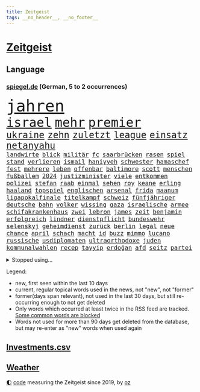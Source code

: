 ```yaml
---
title: Zeitgeist
tags: __no_header__, __no_footer__
---
```


# [Zeitgeist](https://oliz.io/zeitgeist/)

## Language

<h3><a href="https://www.spiegel.de" target="_blank">spiegel.de</a> (German, 5 to 2 occurrences)</h3>
<p style="font-family:monospace">
<span style="font-size:32pt"><a href="news_links.html#jahren" class="current">jahren</a></span>
<br>
<span style="font-size:25pt"><a href="news_links.html#israel" class="current">israel</a></span>
<span style="font-size:25pt"><a href="news_links.html#mehr" class="current">mehr</a></span>
<span style="font-size:25pt"><a href="news_links.html#premier" class="current">premier</a></span>
<br>
<span style="font-size:18pt"><a href="news_links.html#ukraine" class="current">ukraine</a></span>
<span style="font-size:18pt"><a href="news_links.html#zehn" class="current">zehn</a></span>
<span style="font-size:18pt"><a href="news_links.html#zuletzt" class="current">zuletzt</a></span>
<span style="font-size:18pt"><a href="news_links.html#league" class="current">league</a></span>
<span style="font-size:18pt"><a href="news_links.html#einsatz" class="current">einsatz</a></span>
<span style="font-size:18pt"><a href="news_links.html#netanyahu" class="current">netanyahu</a></span>
<br>
<span style="font-size:12pt"><a href="news_links.html#landwirte" class="current">landwirte</a></span>
<span style="font-size:12pt"><a href="news_links.html#blick" class="current">blick</a></span>
<span style="font-size:12pt"><a href="news_links.html#militär" class="current">militär</a></span>
<span style="font-size:12pt"><a href="news_links.html#fc" class="current">fc</a></span>
<span style="font-size:12pt"><a href="news_links.html#saarbrücken" class="current">saarbrücken</a></span>
<span style="font-size:12pt"><a href="news_links.html#rasen" class="current">rasen</a></span>
<span style="font-size:12pt"><a href="news_links.html#spiel" class="current">spiel</a></span>
<span style="font-size:12pt"><a href="news_links.html#stand" class="current">stand</a></span>
<span style="font-size:12pt"><a href="news_links.html#verlieren" class="current">verlieren</a></span>
<span style="font-size:12pt"><a href="news_links.html#ismail" class="current">ismail</a></span>
<span style="font-size:12pt"><a href="news_links.html#haniyyeh" class="current">haniyyeh</a></span>
<span style="font-size:12pt"><a href="news_links.html#schwester" class="current">schwester</a></span>
<span style="font-size:12pt"><a href="news_links.html#hamaschef" class="current">hamaschef</a></span>
<span style="font-size:12pt"><a href="news_links.html#fest" class="current">fest</a></span>
<span style="font-size:12pt"><a href="news_links.html#mehrere" class="current">mehrere</a></span>
<span style="font-size:12pt"><a href="news_links.html#leben" class="current">leben</a></span>
<span style="font-size:12pt"><a href="news_links.html#offenbar" class="current">offenbar</a></span>
<span style="font-size:12pt"><a href="news_links.html#baltimore" class="current">baltimore</a></span>
<span style="font-size:12pt"><a href="news_links.html#scott" class="current">scott</a></span>
<span style="font-size:12pt"><a href="news_links.html#menschen" class="current">menschen</a></span>
<span style="font-size:12pt"><a href="news_links.html#fußballem" class="current">fußballem</a></span>
<span style="font-size:12pt"><a href="news_links.html#2024" class="current">2024</a></span>
<span style="font-size:12pt"><a href="news_links.html#justizminister" class="current">justizminister</a></span>
<span style="font-size:12pt"><a href="news_links.html#viele" class="current">viele</a></span>
<span style="font-size:12pt"><a href="news_links.html#entkommen" class="current">entkommen</a></span>
<span style="font-size:12pt"><a href="news_links.html#polizei" class="current">polizei</a></span>
<span style="font-size:12pt"><a href="news_links.html#stefan" class="current">stefan</a></span>
<span style="font-size:12pt"><a href="news_links.html#raab" class="current">raab</a></span>
<span style="font-size:12pt"><a href="news_links.html#einmal" class="current">einmal</a></span>
<span style="font-size:12pt"><a href="news_links.html#sehen" class="current">sehen</a></span>
<span style="font-size:12pt"><a href="news_links.html#roy" class="new">roy</a></span>
<span style="font-size:12pt"><a href="news_links.html#keane" class="new">keane</a></span>
<span style="font-size:12pt"><a href="news_links.html#erling" class="current">erling</a></span>
<span style="font-size:12pt"><a href="news_links.html#haaland" class="current">haaland</a></span>
<span style="font-size:12pt"><a href="news_links.html#topspiel" class="current">topspiel</a></span>
<span style="font-size:12pt"><a href="news_links.html#englischen" class="current">englischen</a></span>
<span style="font-size:12pt"><a href="news_links.html#arsenal" class="current">arsenal</a></span>
<span style="font-size:12pt"><a href="news_links.html#frida" class="current">frida</a></span>
<span style="font-size:12pt"><a href="news_links.html#maanum" class="new">maanum</a></span>
<span style="font-size:12pt"><a href="news_links.html#ligapokalfinale" class="new">ligapokalfinale</a></span>
<span style="font-size:12pt"><a href="news_links.html#titelkampf" class="new">titelkampf</a></span>
<span style="font-size:12pt"><a href="news_links.html#schweiz" class="current">schweiz</a></span>
<span style="font-size:12pt"><a href="news_links.html#fünfjähriger" class="new">fünfjähriger</a></span>
<span style="font-size:12pt"><a href="news_links.html#deutsche" class="current">deutsche</a></span>
<span style="font-size:12pt"><a href="news_links.html#bahn" class="current">bahn</a></span>
<span style="font-size:12pt"><a href="news_links.html#volker" class="current">volker</a></span>
<span style="font-size:12pt"><a href="news_links.html#wissing" class="current">wissing</a></span>
<span style="font-size:12pt"><a href="news_links.html#gaza" class="current">gaza</a></span>
<span style="font-size:12pt"><a href="news_links.html#israelische" class="current">israelische</a></span>
<span style="font-size:12pt"><a href="news_links.html#armee" class="current">armee</a></span>
<span style="font-size:12pt"><a href="news_links.html#schifakrankenhaus" class="current">schifakrankenhaus</a></span>
<span style="font-size:12pt"><a href="news_links.html#zwei" class="current">zwei</a></span>
<span style="font-size:12pt"><a href="news_links.html#lebron" class="current">lebron</a></span>
<span style="font-size:12pt"><a href="news_links.html#james" class="current">james</a></span>
<span style="font-size:12pt"><a href="news_links.html#zeit" class="current">zeit</a></span>
<span style="font-size:12pt"><a href="news_links.html#benjamin" class="current">benjamin</a></span>
<span style="font-size:12pt"><a href="news_links.html#erfolgreich" class="current">erfolgreich</a></span>
<span style="font-size:12pt"><a href="news_links.html#lindner" class="current">lindner</a></span>
<span style="font-size:12pt"><a href="news_links.html#dienstpflicht" class="current">dienstpflicht</a></span>
<span style="font-size:12pt"><a href="news_links.html#bundeswehr" class="current">bundeswehr</a></span>
<span style="font-size:12pt"><a href="news_links.html#selenskyj" class="current">selenskyj</a></span>
<span style="font-size:12pt"><a href="news_links.html#geheimdienst" class="current">geheimdienst</a></span>
<span style="font-size:12pt"><a href="news_links.html#zurück" class="current">zurück</a></span>
<span style="font-size:12pt"><a href="news_links.html#berlin" class="current">berlin</a></span>
<span style="font-size:12pt"><a href="news_links.html#legal" class="current">legal</a></span>
<span style="font-size:12pt"><a href="news_links.html#neue" class="current">neue</a></span>
<span style="font-size:12pt"><a href="news_links.html#chance" class="current">chance</a></span>
<span style="font-size:12pt"><a href="news_links.html#april" class="current">april</a></span>
<span style="font-size:12pt"><a href="news_links.html#schach" class="current">schach</a></span>
<span style="font-size:12pt"><a href="news_links.html#macht" class="current">macht</a></span>
<span style="font-size:12pt"><a href="news_links.html#id" class="new">id</a></span>
<span style="font-size:12pt"><a href="news_links.html#buzz" class="new">buzz</a></span>
<span style="font-size:12pt"><a href="news_links.html#mimmo" class="new">mimmo</a></span>
<span style="font-size:12pt"><a href="news_links.html#lucano" class="new">lucano</a></span>
<span style="font-size:12pt"><a href="news_links.html#russische" class="current">russische</a></span>
<span style="font-size:12pt"><a href="news_links.html#usdiplomaten" class="current">usdiplomaten</a></span>
<span style="font-size:12pt"><a href="news_links.html#ultraorthodoxe" class="new">ultraorthodoxe</a></span>
<span style="font-size:12pt"><a href="news_links.html#juden" class="current">juden</a></span>
<span style="font-size:12pt"><a href="news_links.html#kommunalwahlen" class="new">kommunalwahlen</a></span>
<span style="font-size:12pt"><a href="news_links.html#recep" class="current">recep</a></span>
<span style="font-size:12pt"><a href="news_links.html#tayyip" class="current">tayyip</a></span>
<span style="font-size:12pt"><a href="news_links.html#erdoğan" class="current">erdoğan</a></span>
<span style="font-size:12pt"><a href="news_links.html#afd" class="current">afd</a></span>
<span style="font-size:12pt"><a href="news_links.html#seitz" class="new">seitz</a></span>
<span style="font-size:12pt"><a href="news_links.html#partei" class="current">partei</a></span>
</p>
<details>
<summary>Stopped using...</summary>
<p class="former" style="font-size:12pt">
geduld(1256) anne(1255) bundesländern(1255) vorwurf(1255) guter(1254) helfer(1254) höher(1254) lisa(1254) niederlanden(1254) private(1254) übersicht(1254) beamte(1253) beispiel(1253) beruf(1253) besetzt(1253) entschädigung(1253) fliegen(1253) rassistisch(1253) regel(1253) spur(1253) tom(1253) tötete(1253) christoph(1252) erhoben(1252) geflüchteten(1252) genannt(1252) theater(1252) weiteres(1252) brauchte(1251) dezember(1251) generalsekretär(1251) september(1251) zuge(1251) dreimal(1250) gedacht(1250) genommen(1250) george(1250) positionen(1250) unabhängige(1250) unterschiedlich(1250) gereist(1249) musiker(1249) schlagen(1249) bekannten(1248) genutzt(1248) oben(1248) versprochen(1248) zuerst(1248) zverev(1248) bahnhof(1247) material(1247) optimistisch(1247) plädiert(1247) versuchte(1247) 2016(1246) außer(1246) beraten(1246) jahrzehntelang(1246) kochen(1246) rücken(1246) verschwand(1246) weltweiten(1246) anschließend(1245) fußballquiz(1245) nord(1245) sturm(1245) abstand(1244) botschaften(1244) spekuliert(1244) passen(1243) riesige(1242) trennung(1242) verheerenden(1242) e(1241) oppositionelle(1241) torhüter(1241) fit(1240) park(1240) geschossen(1239) konjunktur(1239) zugelassen(1239) hielten(1238) venezuela(1238) vorstellen(1238) einnahmen(1237) freie(1237) william(1237) drogen(1236) kontakte(1236) auswirkungen(1235) küstenwache(1235) kooperation(1234) überschwemmungen(1234) motiv(1233) schnellen(1233) gesichert(1230) vorn(1230) richard(1229) behalten(1228) erfüllt(1228) exporte(1228) hängen(1228) matthias(1228) schriftsteller(1228) beschlagnahmt(1226) erstochen(1226) steffen(1226) bremsen(1225) sichert(1225) trauert(1224) ausgesetzt(1223) ausrüstung(1223) unzufrieden(1223) begrüßt(1219) retter(1218) abgeschlossen(1217) afrikas(1211) ursprünglich(1210) bewegt(1204) überfall(1202) teuren(1197) schadensersatz(1192) last(1183) cent(1151) anna(1136) fußballstar(1051) waldbrände(1029) felix(1017) videoaufnahmen(1017) spiegelreporter(1013) schwäche(998) sammelt(996) ohnehin(984) mächtigen(975) erkrankte(942) gestern(938) offene(909) australiens(894) medwedew(892) ruhestand(884) rauswurf(879) stern(876) rhein(873) volksverhetzung(871) tödlichem(861) bekannteste(852) seltene(834) finnland(830) invasion(829) einziger(828) zufall(825) ärztin(824) verschiedenen(821) bundesinnenministerin(816) geplatzt(787) spaltung(780) fehlverhalten(770) transparenz(762) gekämpft(756) unwetter(755) versagen(755) vereinigung(754) behauptete(753) fortsetzen(744) gelöst(741) fern(740) spiegelbildungsnewsletter(735) stoff(733) empfang(728) microsoft(728) eingetroffen(725) niedersächsischen(717) gemeint(713) natobeitritt(713) angestellte(712) humor(704) herrschte(702) ufer(691) zentrale(680) trocken(676) politisches(667) lösungen(666) ran(664) verzweiflung(664) chinesischer(656) 79(655) kenia(654) französischer(650) feuert(633) nationale(631) ukrainerusslandkrieg(631) älter(630) unentschieden(629) schließlich(628) dramatische(619) entfernen(615) weitergehen(614) usrepublikaner(609) zurückhaltung(602) freigabe(599) gehirn(595) notruf(585) giorgia(584) meloni(584) pleiten(583) ron(582) medizin(579) sicherer(572) antarktis(569) gerechtfertigt(559) kündigung(559) bundesbank(558) rätseln(558) zurückkehren(558) lettland(557) kommunikation(555) verbleib(545) branchen(541) emissionen(541) spiegelrecherche(540) stemmen(540) entzieht(534) aviv(531) sauber(529) neymar(525) versehen(525) eineinhalb(522) parolen(521) beerdigt(508) rechtfertigt(508) alice(505) abbruch(503) spion(493) tabu(484) straßenblockaden(476) pop(474) roland(469) abwehr(466) vorsichtig(464) asylbewerber(462) check(462) muster(462) supermarkt(460) arbeitsplätze(459) bewaffneten(457) regierende(457) ubahn(457) fachkräften(452) traut(452) überschritten(449) kulturstaatsministerin(446) gegründet(441) kongo(434) mythos(431) ussängerin(430) hinkt(429) forscherteam(426) zeitplan(421) temperatur(419) springer(418) getragen(416) fatalen(411) chatgpt(410) akt(409) fridays(409) gravierende(408) süchtig(408) entsprechende(404) handwerker(401) nötigung(401) regierungsvertreter(400) schöner(399) spezies(397) bemerkt(394) aktive(393) beitritt(393) siedlung(390) außergewöhnlich(389) berlinkreuzberg(389) zaun(389) coup(388) trier(387) ausschluss(386) detail(385) saintgermain(385) überschattet(384) diesjährigen(378) verstoß(378) warb(378) gedanken(377) zusammenstoß(377) höhepunkt(375) anhand(373) warnte(373) anlagen(372) norditalien(372) wendepunkt(372) jugend(370) beschädigte(368) kreuz(367) hinweg(366) unweit(363) germany(362) parks(360) hauptrolle(357) festgelegt(356) miami(355) pen(354) elbe(352) unterschiede(352) ecuador(348) susanne(348) wohnen(348) gründung(347) eingeklemmt(346) vermeintlich(343) bewährung(342) aussterben(339) taiwans(339) schadstoffe(338) brown(336) theorie(336) referendum(335) jim(334) konrad(334) breit(327) festival(325) härtere(325) trümmerfeld(325) inter(321) unterschiedlichen(321) intensivstation(319) erging(310) meilenstein(307) ereignis(302) hamm(302) landesverband(302) landtagswahlen(302) lee(302) schwierigen(302) eingeliefert(301) weidel(301) nötigen(300) umbenennung(300) vi(300) psychische(295) gewürdigt(291) mangelnden(289) website(289) vergleicht(288) würdigte(288) saudische(286) länderspiel(283) tritte(282) unterschiedliche(282) conference(281) gespielt(279) einziehen(278) verzweifelte(276) erwärmung(273) wümme(273) defensive(272) moschee(272) widerstands(272) kürzungen(270) schnellstmöglich(269) drohnenaufnahmen(268) umzusetzen(267) obersten(266) wahlbetrug(266) kette(265) amazonas(264) langjährigen(263) thore(263) wiesbaden(263) spitzenfußball(262) südukraine(261) iranerin(260) benachteiligt(259) killer(259) fleck(256) stellenabbau(254) csuchef(252) mahnte(251) fotografin(246) beschloss(244) vermittelt(243) zeitgleich(242) mitschüler(240) verbreitung(240) mutmaßliches(238) albert(236) ansprache(236) antwortet(236) geklettert(236) wattenmeer(235) teuerste(234) selenskyjs(233) stützen(232) vergangene(232) adenauer(231) schnäppchen(231) showdown(230) führungswechsel(228) linnemann(228) rechtsextremist(228) gebissen(227) gesellschaften(227) forschern(226) natürlichen(225) linienbus(224) halter(223) wegovy(223) geöffnet(222) nationalspielerinnen(222) stritten(220) algerien(216) umweltkatastrophe(216) gregor(213) gysi(213) innere(213) teuersten(213) abschieben(212) kruse(212) wolff(212) betrogen(211) straflager(210) akute(209) geschätzt(209) militärjunta(208) abkehr(207) klimaschädliche(207) aufstehen(206) erdtrabanten(206) mary(206) mehrwertsteuer(206) parat(206) superreiche(205) riesiges(204) gründete(202) todesursache(202) bester(201) negative(201) beute(200) israeli(200) technisch(198) herrchen(197) mannschaften(197) year(196) erschöpft(195) knacken(195) rechtsextremisten(195) neuauflage(192) verstößen(192) zweitgrößte(192) einflussreiche(191) niedrigeren(191) rekordtief(190) damalige(189) weitet(189) gerechter(188) normales(188) rückenschmerzen(188) unbehelligt(188) vorgang(188) phänomen(185) minimal(184) umgesetzt(184) moldau(183) abspaltung(182) darstellen(182) eröffneten(182) verspottet(182) weltbesten(182) 2001(181) bahnstrecken(180) bernstein(180) hymne(180) auswertung(179) bundesfinanzminister(179) jahreszeit(179) steuererhöhungen(177) überraschte(177) eigentlichen(176) eingeschränkt(176) rage(176) ausfällen(175) kühne(175) rockstar(175) sardinien(174) challenge(173) echo(173) haustiere(173) putzen(173) völkerrecht(173) ai(172) fasst(172) fehlte(172) rief(172) getöteter(170) wagnerbrüder(170) abgehoben(169) spiegelrekonstruktion(168) 1994(167) 43(166) duo(166) einzelnen(164) freigestellt(164) schafften(164) fracht(163) granate(163) besetzung(162) blutige(162) osteuropa(162) agierten(161) aufruhr(161) klausmichael(161) tauchten(161) turbulenzen(161) arbeite(160) gerichtshofs(159) geschaffen(158) affen(157) kundgebungen(157) trade(157) blinder(156) schulnoten(156) axel(155) orlando(154) entsendung(153) gedächtnis(153) gewerkschafter(153) intern(153) nervös(153) solarindustrie(152) beatles(151) billige(151) kriegen(150) versagt(150) wilde(150) beschießen(149) götze(149) mexikos(149) pflegeheim(149) referees(148) überfällig(147) weiterem(146) 24jähriger(145) gazastadt(145) hrubesch(145) volleyball(145) solarbranche(144) unparteiischen(143) weihnachten(143) gescheiterte(142) liquidierung(141) kommissarin(140) erzählungen(139) gefährlichsten(138) jahrelange(137) sommerspiele(137) spdpolitikerin(137) bewegenden(136) grenzübergänge(136) propalästinensischen(136) abnehmspritzen(135) kursierten(135) nahrungsmittel(135) niedrigsten(135) ozempic(135) wagt(134) bisweilen(133) ingo(133) tipp(133) verlusten(133) vielmehr(133) damaskus(132) reuter(132) synagoge(132) munter(131) gewölbe(130) greifswald(130) künstlerische(130) darstellungen(129) liebäugelt(129) signa(129) tories(129) zielgruppe(129) ausführlich(128) reederei(128) zuspruch(128) eingeweiht(127) einschreiten(127) weltlage(127) geiselhaft(126) herren(124) holding(124) kenneth(124) linkenikone(124) ruhen(124) verwenden(124) eintreten(123) mccann(123) schwindet(123) fußballspiel(122) jobwechsel(122) verbliebene(122) hell(121) kulturszene(121) mitarbeiterinnen(121) neurowissenschaftler(121) rentnerin(121) tochterfirma(120) freitagmorgen(119) wegfallen(119) warnzeichen(118) zeitgemäß(118) bush(117) elbtower(117) fußballwelt(117) abgezogen(116) ballon(116) brisanten(116) jungtiere(116) myanmars(115) run(115) kombination(114) franzose(113) 19jährige(112) basf(112) gewicht(112) norwegens(112) staatlicher(112) virtuelle(112) getrunken(111) influencerin(111) ähnlicher(111) 77jährige(110) marvel(110) produzent(110) saal(109) spurensuche(109) beschämend(108) magic(108) unfalltod(108) vollständige(108) ostdeutschen(107) schiffswrack(106) traktoren(106) jacob(105) wunschdenken(105) judith(104) finanzieren(103) freiberg(103) unverhältnismäßig(103) befahrbar(102) investorendeal(102) teures(102) ultimatum(102) auftaktsieg(101) einhaltung(101) etlichen(101) widersprechen(101) dfl(100) erläutert(100) lake(100) penis(100) rüstungsgüter(100) zugeständnisse(100) beugen(99) lloyd(99) böden(98) fatal(98) getrennte(98) indischen(98) nachbarin(98) rundfunkbeitrag(98) strände(98) alabama(97) frachtschiff(96) häusliche(96) dubai(95) großstädten(95) tausender(95) 2040(94) lagarde(94) olympiastadion(94) geldmangel(92) statistisches(92) abgabe(91) falls(91) geschlechtsverkehr(91) konsumlaune(91) palästinensergebiet(91) quote(91) verletzend(91) wagens(91) adrian(90) aachen(89) audienz(89) chiemsee(89) dominator(89) empfänger(89) familienverhältnissen(89) konsumieren(89) niedrigem(89) unnötig(89) ermittlungsverfahren(88) finanzen(88) neuschnee(88) orleans(88) po(88) verschlechterung(88) wettbewerbsfähig(88) /(87) altmaier(87) berauscht(87) friedensverhandlungen(87) gesponsert(87) klargemacht(87) kulturelle(87) künftiger(87) landtages(87) lautsprecher(87) liquidation(87) vergleichsweise(87) wenigsten(87) applaudiert(86) aschewolke(86) gta(86) knöpft(86) medaille(86) niedrigen(86) ostdeutsche(86) schäumt(86) sofortmaßnahmen(86) heat(85) knopf(85) kot(85) rekordmeister(85) stürmisch(85) umgerannt(85) gleichgeschlechtliche(84) klimaschützern(84) penny(84) verteidigern(84) zeremonie(84) ankündigt(83) einsparungen(83) rebellen(83) konkurrenzkampf(82) versicherung(82) zerfällt(82) have(81) horden(81) russin(81) to(81) 32jährige(80) berlinale(80) hotelzimmer(80) kragen(80) schatz(80) spruch(80) ökosystem(80) 75000(79) ahnungslose(79) bauteile(79) beklaut(79) fortschritte(79) handelsschiff(79) marktmacht(79) missbrauchstaten(79) männchen(79) raubzug(79) verstößt(79) grundsatzprogramm(78) liveblog(78) pilze(78) tanzt(78) widmen(78) athen(77) gewickelt(77) hannah(77) schwedt(77) trauernde(77) unionsfraktion(77) urbanen(77) alain(76) kriegswaffen(76) on(76) strafkolonie(76) wachstumspaket(76) amy(75) geltend(75) grundgesetz(75) heizungstausch(75) inselgruppe(75) jungfrau(75) lesbische(75) medizinischen(75) plötzlichen(75) archiv(74) captain(74) julie(74) machtposition(74) mitspielt(74) ziert(74) meeresspiegel(73) nutzungsrechte(73) schwestern(73) tabak(73) versprochene(73) wirtschaftsnachrichten(73) erhoffen(72) fanausschreitungen(72) kommandozentrale(72) niederbayern(72) staatsmacht(72) ussenats(72) you(72) bedarfssätze(71) bolzen(71) geldern(71) gelindert(71) steuervergünstigungen(71) teuerung(71) weichmacher(71) abgelegene(70) beamter(70) demografie(70) fotografen(70) gleichgeschlechtlichen(70) marineeinsatz(70) natogebiet(70) fragwürdigen(69) geschildert(69) herber(69) kolonne(69) längsten(69) palace(69) senats(69) unbestimmte(69) vulkane(69) aufsichtsbehörde(68) auslaufen(68) brandenburgischen(68) elternpaar(68) hochwasser(68) liege(68) routinier(68) tolerant(68) anwendung(67) agrarsubventionen(66) baumgart(66) dichte(66) diskriminiert(66) hagelt(66) lachen(66) melanie(66) mögen(66) schlappe(66) tennisbälle(66) vincent(66) vollsperrung(66) csufraktion(65) einkaufen(65) führungskraft(65) mexikanische(65) ostfront(65) sozialist(65) unerträglichen(65) witzigsten(65) öffnete(65) bdipräsident(64) donbass(64) franke(64) göttingen(64) littler(64) luke(64) misshandlung(64) ruby(64) russwurm(64) siegfried(64) umfassendere(64) 81jährige(63) anationalmannschaft(63) flüchtige(63) trauerfeier(63) eignet(62) kriegsziel(62) auslaufende(61) frontal(61) hort(61) le(61) rekordhitze(61) verden(61) atombombe(60) everton(60) ischinger(60) rekordpreise(60) rüstungsexporte(60) abzufedern(59) gründet(59) landsleuten(59) lauert(59) plot(59) riad(59) gleichgesinnten(58) inschrift(58) kollisionen(58) landsmann(58) tierhalter(58) beifall(57) morde(57) onlineplattform(57) bandenkriege(56) bereitschaft(56) biennale(56) eumission(56) kunstausstellung(56) präsidentschaftsbewerberin(56) rivalität(56) zulassen(56) üblichen(56) beliefern(55) deutschkolumne(55) erfolgreichen(55) traumschiff(55) umliegenden(55) carolina(54) leitlinien(54) obdachlosigkeit(54) ud(54) verhängten(54) abtrünnige(53) auswahlverfahren(53) begrenzt(53) bränden(53) spezialisiert(53) unkonventionellen(53) zwecke(53) belangt(52) cavaliers(52) cleveland(52) erzfeind(52) männliches(52) personalie(52) poppins(52) spürbar(52) behinderungen(51) blockadeaktion(51) deutschfranzösischen(51) faul(51) nutze(51) satellit(51) urheberrechtsklage(51) elvis(50) entschädigt(50) juchef(50) michel(50) nelles(50) notausgangstür(50) presley(50) roboter(50) salt(50) sumpf(50) weltklasse(50) dier(49) eritreaveranstaltung(49) leichenwagen(49) naumann(49) utah(49) wohnungssuche(49) rudert(48) ardern(47) enttäuschung(47) geheimniskrämerei(47) jacinda(47) kanadische(47) machtdemonstration(47) marinemission(47) parteiübergreifend(47) schlachtung(47) wussten(47) yeti(47) filmfestspiele(46) matteo(46) registrierten(46) uke(46) carles(45) kay(45) mutigen(45) personalnot(45) betrunkenen(44) buhlen(44) einzieht(44) friedliche(44) kommerzielle(44) labour(44) bayerntrainer(43) einvernehmlichem(43) expertenrat(43) finanzministers(43) finanzsenator(43) modelabel(43) pflegt(43) saale(43) busse(42) girls(42) grenzschutz(42) kranker(42) marie(42) menschlichem(42) regie(42) territorium(42) absetzen(41) bezweckt(41) görlitzer(41) klassenfahrt(41) personalmangel(41) privatjet(41) schläger(41) bundesrechnungshof(40) chatgptentwickler(40) festivals(40) investigativjournalisten(40) lutz(40) schultoilette(40) telefonnummer(40) wüste(40) amtsvorgänger(39) schwedischer(39) slim(39) stiko(39) unternehmensgruppe(39) gefressen(38) heulen(38) nordkoreanische(38) rückzieher(38) fahrgast(37) regierungsflieger(37) richtungen(37) wohnungsmarkt(37) elton(36) endes(36) landeschefin(36) mitchell(36) reihenweise(36) strömen(36) bürgerrechtler(35) expansionskurs(35) platzt(35) rivalin(35) selbstkritik(35) unteren(35) drängte(34) kaufland(34) mitschuld(34) struktur(34) stütze(34) völkerrechts(34) wiegen(34) artilleriemunition(33) gerügt(33) jahreswirtschaftsberichts(33) lobbyisten(33) saaleorlakreis(33) schauspielern(33) erobert(32) feedback(32) hindus(32) ländliche(32) prägten(32) usvorwahl(32) weltschmerz(32) wmfinale(32) öpnv(32) engagiert(31) gelegenen(31) hervorragend(31) krisenjahren(31) mitnehmen(31) potenziellen(31) sascha(31) tierhaltung(31) umarmung(31) verdrängte(31) wildbahn(31) abziehen(30) blockadehaltung(30) femizide(30) herne(30) meeresgrund(30) netto(30) oppositioneller(30) dauerhaften(29) ergattern(29) gitarrist(29) shapira(29) sicherheitsschleusen(29) ungeklärte(29) bocholt(28) energieversorgung(28) inakzeptabel(28) milliardenprogramm(28) negativ(28) prallen(28) south(28) umgebung(28) vermächtnis(28) übersehen(28) artilleriegeschosse(27) drogenpolitik(27) einsparen(27) flugausfälle(27) krankenstand(27) millionenschwere(27) oscarkandidat(27) fregatten(26) fußballklubs(26) gelegene(26) israelkritik(26) mehrtägigem(26) prorussische(26) ökonomischen(26) warfen(25) basketballweltmeister(24) gaststätte(24) nichtbinäre(24) oleg(24) orlow(24) schlossen(24) versammelten(24) death(23) enteignung(23) extremwinter(23) flugs(23) kaufte(23) nsu(23) rosneft(23) tierärztin(23) urinproben(23) verpuffung(23) vize(23) vizepräsidenten(23) facebookkonzern(22) frauenbundesliga(22) frühe(22) gerichtsverhandlung(22) göttinger(22) parodie(22) pralinen(22) schaltjahr(22) bafögreform(21) erneuerte(21) discovery(20) ussenat(20) zeugnisse(20) schale(19) aufsicht(18) föderlschmid(18) ideologien(18) kanzlerin(18) linksterroristen(18) mannschaftskabine(18) privatjets(18) signalwirkung(18) spiegelt(18) zitate(18) lahav(17) uhrzeit(17) unwürdig(17) amazons(16) gespannt(16) showbiz(16) zweifelhafte(16) cdumann(15) foul(15) gedächtnisleistung(15) kommilitonen(15) riesiger(15) simulation(15) transfer(15) chatrian(14) eingefangen(14) frühstück(14) präsidentschaftsbewerber(14) schwarzmarkt(14) spielraum(14) unheimlich(14) usmedien(14) befragten(13) café(13) frankfurt/oder(13) freut(13) männlicher(13) pfeifen(13) tragödien(13) trauernden(13) 58(12) dflinvestorendeal(12) drangsaliert(12) dubioser(12) firmenpleiten(12) insolvenzen(12) sharif(12) steinen(12) sätze(12) zentimeter(12) 17jähriger(11) grundsätzliches(11) hanau(11) johanna(11) kelvin(11) kiptum(11) mikhail(11) pinkeln(11) tennisballproteste(11) trauerspiel(11) zygar(11)
</p>
</details>
<p>Legend:
<ul>
<li><span class="new">new</span>, first seen within the last 10 days</li>
<li><span class="current">current</span>, regular topical words used in the news, not "new", not "former"</li>
<li><span class="former">former(days span relevant)</span>, not used in the last 30 days, but still re-occurring enough to not get deleted</li>
<li>Only words which occurred at least twice in the RSS feed are tracked. <a href="language/filters.py">Some common words are blocked</a></li>
<li>Words not used for more than 90 days get deleted from the database, but may re-enter as "new" words when used again</li>
</ul>
</p>

## [Investments](investments.html)[.csv](investments.csv)

## [Weather](weather.html)

<footer>
<a href="javascript:toggleTheme()" class="nav">🌓</a>
<a href="https://github.com/ooz/zeitgeist">code</a> measuring the Zeitgeist since 2019, by <a href="https://oliz.io">oz</a>
</footer>
